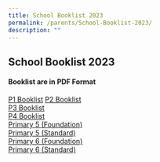 ```yaml
---
title: School Booklist 2023
permalink: /parents/School-Booklist-2023/
description: ""
---
```

## School Booklist 2023

#### Booklist are in PDF Format

[P1 Booklist](/files/2023%20P1.pdf)
[P2 Booklist](/files/P2%20Booklist.pdf)<br>
[P3 Booklist](/files/P3%20Booklist.pdf)<br>
[P4 Booklist](/files/P4%20Booklist.pdf)<br>
[Primary 5 (Foundation)](/files/P5%20FDN%20Booklist.pdf)<br>
[Primary 5 (Standard)](/files/P5%20STD%20Booklist.pdf)<br>
[Primary 6 (Foundation)](/files/P6%20FDN%20%20Booklist.pdf)<br>
[Primary 6 (Standard)](/files/P6%20STD%20Booklist.pdf)